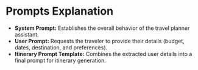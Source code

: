 # Prompts Explanation

- **System Prompt:** Establishes the overall behavior of the travel planner assistant.
- **User Prompt:** Requests the traveler to provide their details (budget, dates, destination, and preferences).
- **Itinerary Prompt Template:** Combines the extracted user details into a final prompt for itinerary generation.
